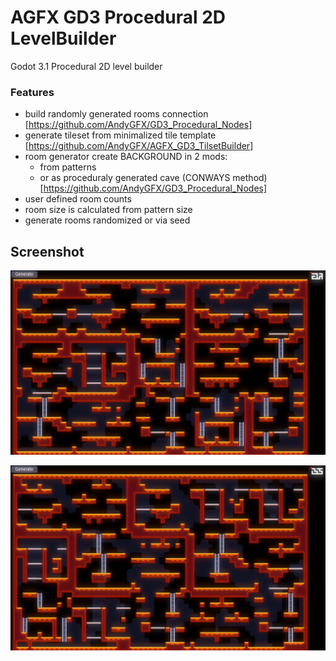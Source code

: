 # AGFX GD3 Procedural 2D LevelBuilder
 Godot 3.1 Procedural 2D level builder

### Features
- build randomly generated rooms connection [https://github.com/AndyGFX/GD3_Procedural_Nodes]
- generate tileset from minimalized tile template [https://github.com/AndyGFX/AGFX_GD3_TilsetBuilder]
- room generator create BACKGROUND in 2 mods:
    - from patterns
    - or as proceduraly generated cave (CONWAYS method) [https://github.com/AndyGFX/GD3_Procedural_Nodes]
- user defined room counts
- room size is calculated from pattern size
- generate rooms randomized or via seed

## Screenshot

![Alt text](Screenshots/Godot_v3.1.1-stable_win64_2019-08-01_10-23-37.png?raw=true "PREVIEW")

![Alt text](Screenshots/Godot_v3.1.1-stable_win64_2019-08-01_10-23-46.png?raw=true "PREVIEW")
